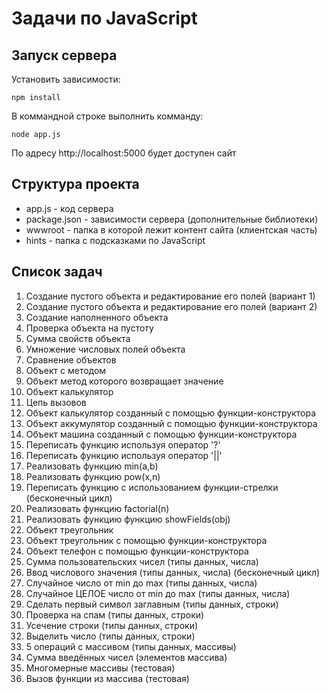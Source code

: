 # Задачи по JavaScript

## Запуск сервера

Установить зависимости:
```
npm install
```

В коммандной строке выполнить комманду:
```
node app.js
```

По адресу http://localhost:5000 будет доступен сайт

## Структура проекта
- app.js - код сервера
- package.json - зависимости сервера (дополнительные библиотеки)
- wwwroot - папка в которой лежит контент сайта (клиентская часть)
- hints - папка с подсказками по JavaScript

## Список задач
1. Создание пустого объекта и редактирование его полей (вариант 1)
2. Создание пустого объекта и редактирование его полей (вариант 2)
3. Создание наполненного объекта
4. Проверка объекта на пустоту
5. Сумма свойств объекта
6. Умножение числовых полей объекта
7. Сравнение объектов
8. Объект с методом
9. Объект метод которого возвращает значение
10. Объект калькулятор
11. Цепь вызовов
12. Объект калькулятор созданный с помощью функции-конструктора
13. Объект аккумулятор созданный с помощью функции-конструктора
14. Объект машина созданный с помощью функции-конструктора
15. Переписать функцию используя оператор '?'
16. Переписать функцию используя оператор '||'
17. Реализовать функцию min(a,b)
18. Реализовать функцию pow(x,n)
19. Переписать функцию с использованием функции-стрелки (бесконечный цикл)
20. Реализовать функцию factorial(n)
21. Реализовать функцию функцию showFields(obj)
22. Объект треугольник
23. Объект треугольник с помощью функции-конструктора
24. Объект телефон с помощью функции-конструктора
25. Сумма пользовательских чисел (типы данных, числа)
26. Ввод числового значения (типы данных, числа) (бесконечный цикл)
27. Случайное число от min до max (типы данных, числа)
28. Случайное ЦЕЛОЕ число от min до max (типы данных, числа)
29. Сделать первый символ заглавным (типы данных, строки)
30. Проверка на спам (типы данных, строки)
31. Усечение строки (типы данных, строки)
32. Выделить число (типы данных, строки)
33. 5 операций с массивом (типы данных, массивы)
34. Сумма введённых чисел (элементов массива)
35. Многомерные массивы (тестовая)
36. Вызов функции из массива (тестовая)